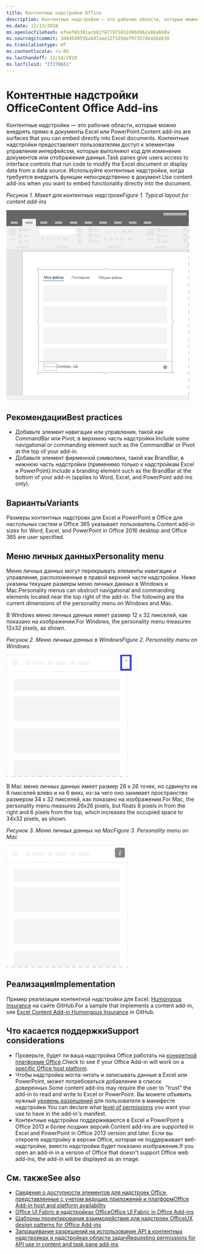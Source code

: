 ```yaml
---
title: Контентные надстройки Office
description: Контентные надстройки — это рабочие области, которые можно внедрять прямо в документы Excel или PowerPoint, что предоставляет пользователям доступ к элементам управления интерфейсом, которые выполняют код для изменения документов или отображения данных.
ms.date: 12/13/2018
ms.openlocfilehash: efeef65381acb62f877975652d90d962a86a6b0a
ms.sourcegitcommit: 3d8454055ba4d7aae12f335def97357dea5beb30
ms.translationtype: HT
ms.contentlocale: ru-RU
ms.lasthandoff: 12/14/2018
ms.locfileid: "27270651"
---
```

# <a name="content-office-add-ins"></a><span data-ttu-id="53a1e-103">Контентные надстройки Office</span><span class="sxs-lookup"><span data-stu-id="53a1e-103">Content Office Add-ins</span></span>

<span data-ttu-id="53a1e-104">Контентные надстройки — это рабочие области, которые можно внедрять прямо в документы Excel или PowerPoint.</span><span class="sxs-lookup"><span data-stu-id="53a1e-104">Content add-ins are surfaces that you can embed directly into Excel documents.</span></span> <span data-ttu-id="53a1e-105">Контентные надстройки предоставляют пользователям доступ к элементам управления интерфейсом, которые выполняют код для изменения документов или отображения данных.</span><span class="sxs-lookup"><span data-stu-id="53a1e-105">Task panes give users access to interface controls that run code to modify the Excel document or display data from a data source.</span></span> <span data-ttu-id="53a1e-106">Используйте контентные надстройки, когда требуется внедрить функции непосредственно в документ.</span><span class="sxs-lookup"><span data-stu-id="53a1e-106">Use content add-ins when you want to embed functionality directly into the document.</span></span>  

<span data-ttu-id="53a1e-107">*Рисунок 1. Макет для контентных надстроек*</span><span class="sxs-lookup"><span data-stu-id="53a1e-107">*Figure 1. Typical layout for content add-ins*</span></span>

![Изображение, на котором показан типичный макет контентной надстройки.](../images/overview-with-app-content.png)

## <a name="best-practices"></a><span data-ttu-id="53a1e-109">Рекомендации</span><span class="sxs-lookup"><span data-stu-id="53a1e-109">Best practices</span></span>

- <span data-ttu-id="53a1e-110">Добавьте элемент навигации или управления, такой как CommandBar или Pivot, в верхнюю часть надстройки.</span><span class="sxs-lookup"><span data-stu-id="53a1e-110">Include some navigational or commanding element such as the CommandBar or Pivot at the top of your add-in.</span></span>
- <span data-ttu-id="53a1e-111">Добавьте элемент фирменной символики, такой как BrandBar, в нижнюю часть надстройки (применимо только к надстройкам Excel и PowerPoint).</span><span class="sxs-lookup"><span data-stu-id="53a1e-111">Include a branding element such as the BrandBar at the bottom of your add-in (applies to Word, Excel, and PowerPoint add-ins only).</span></span>

## <a name="variants"></a><span data-ttu-id="53a1e-112">Варианты</span><span class="sxs-lookup"><span data-stu-id="53a1e-112">Variants</span></span>

<span data-ttu-id="53a1e-113">Размеры контентных надстроек для Excel и PowerPoint в Office для настольных систем и Office 365 указывает пользователь.</span><span class="sxs-lookup"><span data-stu-id="53a1e-113">Content add-in sizes for Word, Excel, and PowerPoint in Office 2016 desktop and Office 365 are user specified.</span></span>

## <a name="personality-menu"></a><span data-ttu-id="53a1e-114">Меню личных данных</span><span class="sxs-lookup"><span data-stu-id="53a1e-114">Personality menu</span></span>

<span data-ttu-id="53a1e-p102">Меню личных данных могут перекрывать элементы навигации и управления, расположенные в правой верхней части надстройки. Ниже указаны текущие размеры меню личных данных в Windows и Mac.</span><span class="sxs-lookup"><span data-stu-id="53a1e-p102">Personality menus can obstruct navigational and commanding elements located near the top right of the add-in. The following are the current dimensions of the personality menu on Windows and Mac.</span></span>

<span data-ttu-id="53a1e-117">В Windows меню личных данных имеет размер 12 x 32 пикселей, как показано на изображении.</span><span class="sxs-lookup"><span data-stu-id="53a1e-117">For Windows, the personality menu measures 12x32 pixels, as shown.</span></span>

<span data-ttu-id="53a1e-118">*Рисунок 2. Меню личных данных в Windows*</span><span class="sxs-lookup"><span data-stu-id="53a1e-118">*Figure 2. Personality menu on Windows*</span></span> 

![Изображение меню личных данных на компьютере с Windows](../images/personality-menu-win.png)


<span data-ttu-id="53a1e-120">В Mac меню личных данных имеет размер 26 x 26 точек, но сдвинуто на 8 пикселей влево и на 6 вниз, из-за чего оно занимает пространство размером 34 x 32 пикселей, как показано на изображении.</span><span class="sxs-lookup"><span data-stu-id="53a1e-120">For Mac, the personality menu measures 26x26 pixels, but floats 8 pixels in from the right and 6 pixels from the top, which increases the occupied space to 34x32 pixels, as shown.</span></span>

<span data-ttu-id="53a1e-121">*Рисунок 3. Меню личных данных на Mac*</span><span class="sxs-lookup"><span data-stu-id="53a1e-121">*Figure 3. Personality menu on Mac*</span></span>

![Изображение меню личных данных на компьютере с Mac](../images/personality-menu-mac.png)

## <a name="implementation"></a><span data-ttu-id="53a1e-123">Реализация</span><span class="sxs-lookup"><span data-stu-id="53a1e-123">Implementation</span></span>

<span data-ttu-id="53a1e-124">Пример реализации контентной надстройки для Excel: [Humongous Insurance](https://github.com/OfficeDev/Excel-Content-Add-in-Humongous-Insurance) на сайте GitHub.</span><span class="sxs-lookup"><span data-stu-id="53a1e-124">For a sample that implements a content add-in, see [Excel Content Add-in Humongous Insurance](https://github.com/OfficeDev/Excel-Content-Add-in-Humongous-Insurance) in GitHub.</span></span>

## <a name="support-considerations"></a><span data-ttu-id="53a1e-125">Что касается поддержки</span><span class="sxs-lookup"><span data-stu-id="53a1e-125">Support considerations</span></span>
- <span data-ttu-id="53a1e-126">Проверьте, будет ли ваша надстройка Office работать на [конкретной платформе Office](https://docs.microsoft.com/office/dev/add-ins/overview/office-add-in-availability).</span><span class="sxs-lookup"><span data-stu-id="53a1e-126">Check to see if your Office Add-in will work on a [specific Office host platform](https://docs.microsoft.com/office/dev/add-ins/overview/office-add-in-availability).</span></span> 
- <span data-ttu-id="53a1e-127">Чтобы надстройка могла читать и записывать данные в Excel или PowerPoint, может потребоваться добавление в список доверенных.</span><span class="sxs-lookup"><span data-stu-id="53a1e-127">Some content add-ins may require the user to "trust" the add-in to read and write to Excel or PowerPoint.</span></span> <span data-ttu-id="53a1e-128">Вы можете объявить нужный [уровень разрешений](https://docs.microsoft.com/office/dev/add-ins/develop/requesting-permissions-for-api-use-in-content-and-task-pane-add-ins) для пользователя в манифесте надстройки.</span><span class="sxs-lookup"><span data-stu-id="53a1e-128">You can declare what [level of permissions](https://docs.microsoft.com/office/dev/add-ins/develop/requesting-permissions-for-api-use-in-content-and-task-pane-add-ins) you want your use to have in the add-in's manifest.</span></span>  
- <span data-ttu-id="53a1e-129">Контентные надстройки поддерживаются в Excel и PowerPoint в Office 2013 и более поздних версий.</span><span class="sxs-lookup"><span data-stu-id="53a1e-129">Content add-ins are supported in Excel and PowerPoint in Office 2013 version and later.</span></span> <span data-ttu-id="53a1e-130">Если вы откроете надстройку в версии Office, которая не поддерживает веб-надстройки, вместо надстройки будет показано изображение.</span><span class="sxs-lookup"><span data-stu-id="53a1e-130">If you open an add-in in a version of Office that doesn't support Office web add-ins, the add-in will be displayed as an image.</span></span>

## <a name="see-also"></a><span data-ttu-id="53a1e-131">См. также</span><span class="sxs-lookup"><span data-stu-id="53a1e-131">See also</span></span>
- [<span data-ttu-id="53a1e-132">Сведения о доступности элементов для надстроек Office, представленные с учетом ведущих приложений и платформ</span><span class="sxs-lookup"><span data-stu-id="53a1e-132">Office Add-in host and platform availability</span></span>](https://docs.microsoft.com/office/dev/add-ins/overview/office-add-in-availability)
- [<span data-ttu-id="53a1e-133">Office UI Fabric в надстройках Office</span><span class="sxs-lookup"><span data-stu-id="53a1e-133">Office UI Fabric in Office Add-ins</span></span>](https://docs.microsoft.com/office/dev/add-ins/design/office-ui-fabric) 
- [<span data-ttu-id="53a1e-134">Шаблоны проектирования взаимодействия для надстроек Office</span><span class="sxs-lookup"><span data-stu-id="53a1e-134">UX design patterns for Office Add-ins</span></span>](https://docs.microsoft.com/office/dev/add-ins/design/ux-design-pattern-templates)
- [<span data-ttu-id="53a1e-135">Запрашивание разрешений на использование API в контентных надстройках и надстройках области задач</span><span class="sxs-lookup"><span data-stu-id="53a1e-135">Requesting permissions for API use in content and task pane add-ins</span></span>](https://docs.microsoft.com/office/dev/add-ins/develop/requesting-permissions-for-api-use-in-content-and-task-pane-add-ins)
